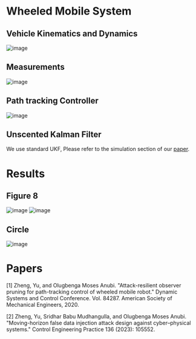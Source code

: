 # Wheeled Mobile System

## Vehicle Kinematics and Dynamics
![image](https://github.com/ZYblend/SIM_Cyber-Physical-Systems/assets/36635562/457e9846-9c10-480a-bb30-6fd4f5908cf7)

## Measurements
![image](https://github.com/ZYblend/SIM_Cyber-Physical-Systems/assets/36635562/4c0c533e-2306-4621-bff6-f63c63112909)

## Path tracking Controller
![image](https://github.com/ZYblend/SIM_Cyber-Physical-Systems/assets/36635562/d3b06a9e-4c18-4990-a802-3705adb23a45)

## Unscented Kalman Filter
We use standard UKF, Please refer to the simulation section of our [paper](https://www.sciencedirect.com/science/article/abs/pii/S0967066123001211).

# Results

## Figure 8 
![image](https://github.com/ZYblend/SIM_Cyber-Physical-Systems/assets/36635562/30e0d75a-7445-4070-810b-22b49e16e83a)
![image](https://github.com/ZYblend/SIM_Cyber-Physical-Systems/assets/36635562/4ea7b07f-44e1-479b-9a7b-c951b0244d0b)

## Circle
![image](https://github.com/ZYblend/SIM_Cyber-Physical-Systems/assets/36635562/176d910a-04ff-4cfa-a62b-b62e90cb93b2)


# Papers

[1] Zheng, Yu, and Olugbenga Moses Anubi. "Attack-resilient observer pruning for path-tracking control of wheeled mobile robot." Dynamic Systems and Control Conference. Vol. 84287. American Society of Mechanical Engineers, 2020.


[2] Zheng, Yu, Sridhar Babu Mudhangulla, and Olugbenga Moses Anubi. "Moving-horizon false data injection attack design against cyber–physical systems." Control Engineering Practice 136 (2023): 105552.
